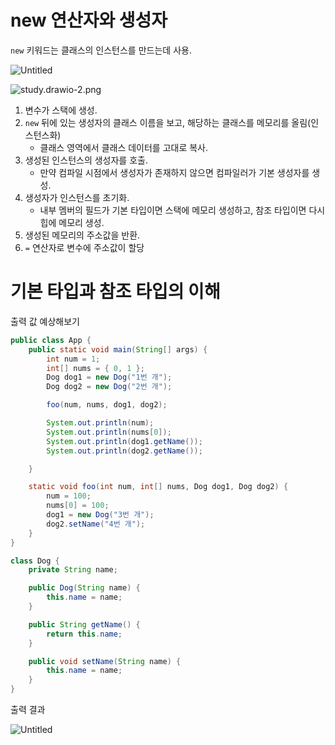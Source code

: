 # new 연산자와 생성자

`new` 키워드는 클래스의 인스턴스를 만드는데 사용.

![Untitled](https://s3.us-west-2.amazonaws.com/secure.notion-static.com/d4559f62-c0ab-4a8a-a812-d6701e25f094/Untitled.png?X-Amz-Algorithm=AWS4-HMAC-SHA256&X-Amz-Content-Sha256=UNSIGNED-PAYLOAD&X-Amz-Credential=AKIAT73L2G45EIPT3X45%2F20221104%2Fus-west-2%2Fs3%2Faws4_request&X-Amz-Date=20221104T085547Z&X-Amz-Expires=86400&X-Amz-Signature=70b2f8a9f3cf3cab03b519d118fb8caec102edb867aad99dd87ef3e08af6a29d&X-Amz-SignedHeaders=host&response-content-disposition=filename%3D%22Untitled.png%22&x-id=GetObject)

![study.drawio-2.png](https://s3.us-west-2.amazonaws.com/secure.notion-static.com/480b4692-f59c-4136-b9a8-361465cfb208/study.drawio-2.png?X-Amz-Algorithm=AWS4-HMAC-SHA256&X-Amz-Content-Sha256=UNSIGNED-PAYLOAD&X-Amz-Credential=AKIAT73L2G45EIPT3X45%2F20221104%2Fus-west-2%2Fs3%2Faws4_request&X-Amz-Date=20221104T085602Z&X-Amz-Expires=86400&X-Amz-Signature=9e6dc06d87938a67301e4da7d29401074f374229283c328e4041ec4dcda7dd2b&X-Amz-SignedHeaders=host&response-content-disposition=filename%3D%22study.drawio-2.png%22&x-id=GetObject)

1. 변수가 스택에 생성.
2. `new` 뒤에 있는 생성자의 클래스 이름을 보고, 해당하는 클래스를 메모리를 올림(인스턴스화)
   - 클래스 영역에서 클래스 데이터를 고대로 복사.
3. 생성된 인스턴스의 생성자를 호출.
   - 만약 컴파일 시점에서 생성자가 존재하지 않으면 컴파일러가 기본 생성자를 생성.
4. 생성자가 인스턴스를 초기화.
   - 내부 멤버의 필드가 기본 타입이면 스택에 메모리 생성하고, 참조 타입이면 다시 힙에 메모리 생성.
5. 생성된 메모리의 주소값을 반환.
6. `=` 연산자로 변수에 주소값이 할당

# 기본 타입과 참조 타입의 이해

출력 값 예상해보기

```java
public class App {
    public static void main(String[] args) {
        int num = 1;
        int[] nums = { 0, 1 };
        Dog dog1 = new Dog("1번 개");
        Dog dog2 = new Dog("2번 개");

        foo(num, nums, dog1, dog2);

        System.out.println(num);
        System.out.println(nums[0]);
        System.out.println(dog1.getName());
        System.out.println(dog2.getName());

    }

    static void foo(int num, int[] nums, Dog dog1, Dog dog2) {
        num = 100;
        nums[0] = 100;
        dog1 = new Dog("3번 개");
        dog2.setName("4번 개");
    }
}

class Dog {
    private String name;

    public Dog(String name) {
        this.name = name;
    }

    public String getName() {
        return this.name;
    }

    public void setName(String name) {
        this.name = name;
    }
}
```

출력 결과

![Untitled](https://s3.us-west-2.amazonaws.com/secure.notion-static.com/07f32593-686b-43b2-8ae1-4fa159aa5525/Untitled.png?X-Amz-Algorithm=AWS4-HMAC-SHA256&X-Amz-Content-Sha256=UNSIGNED-PAYLOAD&X-Amz-Credential=AKIAT73L2G45EIPT3X45%2F20221104%2Fus-west-2%2Fs3%2Faws4_request&X-Amz-Date=20221104T085623Z&X-Amz-Expires=86400&X-Amz-Signature=0e50370fdd83f818bf797b89d0496fb22a278a69b49b8c2575b1904c4134ef1f&X-Amz-SignedHeaders=host&response-content-disposition=filename%3D%22Untitled.png%22&x-id=GetObject)

